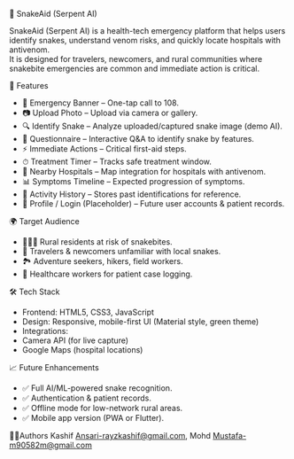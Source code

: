 🐍 SnakeAid (Serpent AI)

SnakeAid (Serpent AI) is a health-tech emergency platform that helps users identify snakes, understand venom risks, and quickly locate hospitals with antivenom.  
It is designed for travelers, newcomers, and rural communities where snakebite emergencies are common and immediate action is critical.  


🚀 Features
- 🚨 Emergency Banner – One-tap call to 108.
- 📷 Upload Photo – Upload via camera or gallery.
- 🔍 Identify Snake – Analyze uploaded/captured snake image (demo AI).
- 🧾 Questionnaire – Interactive Q&A to identify snake by features.
- ⚡ Immediate Actions – Critical first-aid steps.
- ⏱  Treatment Timer – Tracks safe treatment window.
- 🏥 Nearby Hospitals – Map integration for hospitals with antivenom.
- 📊 Symptoms Timeline – Expected progression of symptoms.
- 📂 Activity History – Stores past identifications for reference.
- 👤 Profile / Login (Placeholder) – Future user accounts & patient records.

🌍 Target Audience
- 🧑‍🤝‍🧑 Rural residents at risk of snakebites.  
- 🧳 Travelers & newcomers unfamiliar with local snakes.  
- 🏞 Adventure seekers, hikers, field workers.  
- 🏥 Healthcare workers for patient case logging.  

🛠️ Tech Stack
- Frontend: HTML5, CSS3, JavaScript  
- Design: Responsive, mobile-first UI (Material style, green theme)  
- Integrations:  
- Camera API (for live capture)  
- Google Maps (hospital locations)  

📈 Future Enhancements
- ✅ Full AI/ML-powered snake recognition.  
- ✅ Authentication & patient records.  
- ✅ Offline mode for low-network rural areas.  
- ✅ Mobile app version (PWA or Flutter).  

👨‍💻Authors
Kashif Ansari-rayzkashif@gmail.com,
Mohd Mustafa-m90582m@gmail.com




